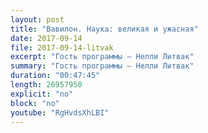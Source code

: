 ```yaml
---
layout: post
title: "Вавилон. Наука: великая и ужасная"
date: 2017-09-14
file: 2017-09-14-litvak
excerpt: "Гость программы – Нелли Литвак"
summary: "Гость программы — Нелли Литвак"
duration: "00:47:45"
length: 26957950
explicit: "no"
block: "no"
youtube: "RgHvdsXhLBI"
---
```

